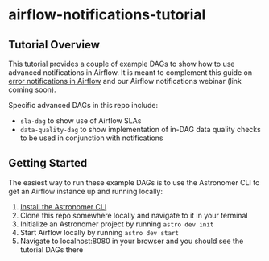 # airflow-notifications-tutorial

## Tutorial Overview
This tutorial provides a couple of example DAGs to show how to use advanced notifications in Airflow. It is meant to complement this guide on [error notifications in Airflow](https://www.astronomer.io/guides/error-notifications-in-airflow) and our Airflow notifications webinar (link coming soon).

Specific advanced DAGs in this repo include:

 - `sla-dag` to show use of Airflow SLAs
 - `data-quality-dag` to show implementation of in-DAG data quality checks to be used in conjunction with notifications
 

## Getting Started
The easiest way to run these example DAGs is to use the Astronomer CLI to get an Airflow instance up and running locally:

 1. [Install the Astronomer CLI](https://www.astronomer.io/docs/cloud/stable/develop/cli-quickstart)
 2. Clone this repo somewhere locally and navigate to it in your terminal
 3. Initialize an Astronomer project by running `astro dev init`
 4. Start Airflow locally by running `astro dev start`
 5. Navigate to localhost:8080 in your browser and you should see the tutorial DAGs there
